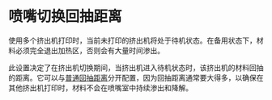 喷嘴切换回抽距离
====
使用多个挤出机打印时，当前未打印的挤出机将处于待机状态。在备用状态下，材料必须完全退出加热区，否则会有大量时间渗出。

此设置决定了在挤出机切换期间，当挤出机进入待机状态时，该挤出机的材料回抽的距离。它可以与[普通回抽距离](../travel/retraction_amount.md)分开配置，因为回抽距离通常要大得多，以确保在其他挤出机打印时，材料不会在喷嘴室中持续渗出和降解。
